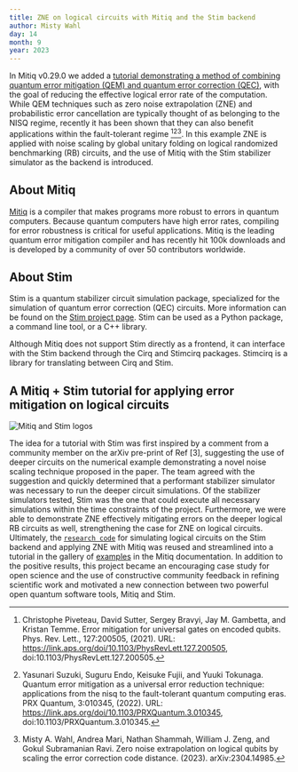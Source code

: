 ```yaml
---
title: ZNE on logical circuits with Mitiq and the Stim backend 
author: Misty Wahl
day: 14
month: 9
year: 2023
---
```



In Mitiq v0.29.0 we added a [tutorial demonstrating a method of combining quantum error mitigation (QEM) and quantum error correction (QEC)](https://mitiq.readthedocs.io/en/stable/examples/zne_logical_rb_cirq_stim.html), with the goal of reducing the effective logical error rate of the computation.
While QEM techniques such as zero noise extrapolation (ZNE) and probabilistic error cancellation are typically thought of as belonging to the NISQ regime, recently it has been shown that they can also benefit applications within the fault-tolerant regime [^1][^2][^3].
In this example ZNE is applied with noise scaling by global unitary folding on logical randomized benchmarking (RB) circuits, and the use of Mitiq with the Stim stabilizer simulator as the backend is introduced.

## About Mitiq
[Mitiq](https://mitiq.readthedocs.io/en/latest/) is a compiler that makes programs more robust to errors in quantum computers.
Because quantum computers have high error rates, compiling for error robustness is critical for useful applications.
Mitiq is the leading quantum error mitigation compiler and has recently hit 100k downloads and is developed by a community of over 50 contributors worldwide.

## About Stim
Stim is a quantum stabilizer circuit simulation package, specialized for the simulation of quantum error correction (QEC) circuits.
More information can be found on the [Stim project page](https://github.com/quantumlib/Stim). Stim can be used as a Python package, a command line tool, or a C++ library.

Although Mitiq does not support Stim directly as a frontend, it can interface with the Stim backend through the Cirq and Stimcirq packages. Stimcirq is a library for translating between Cirq and Stim.

## A Mitiq + Stim tutorial for applying error mitigation on logical circuits

![Mitiq and Stim logos](/images/mitiq_stim_logo.png)

The idea for a tutorial with Stim was first inspired by a comment from a community member on the arXiv pre-print of Ref [3], suggesting the use of deeper circuits on the numerical example demonstrating a novel noise scaling technique proposed in the paper. 
The team agreed with the suggestion and quickly determined that a performant stabilizer simulator was necessary to run the deeper circuit simulations.
Of the stabilizer simulators tested, Stim was the one that could execute all necessary simulations within the time constraints of the project.
Furthermore, we were able to demonstrate ZNE effectively mitigating errors on the deeper logical RB circuits as well, strengthening the case for ZNE on logical circuits.
Ultimately, the [`research code`](https://github.com/unitaryfund/research/tree/main/ds_zne) for simulating logical circuits on the Stim backend and applying ZNE with Mitiq was reused and streamlined into a tutorial in the gallery of [examples](https://mitiq.readthedocs.io/en/stable/examples/examples.html) in the Mitiq documentation.
In addition to the positive results, this project became an encouraging case study for open science and the use of constructive community feedback in refining scientific work and motivated a new connection between two powerful open quantum software tools, Mitiq and Stim.

 [^1]: Christophe Piveteau, David Sutter, Sergey Bravyi, Jay M. Gambetta, and Kristan Temme. Error mitigation for universal gates on encoded qubits. Phys. Rev. Lett., 127:200505, (2021). URL: https://link.aps.org/doi/10.1103/PhysRevLett.127.200505, doi:10.1103/PhysRevLett.127.200505.

 [^2]: Yasunari Suzuki, Suguru Endo, Keisuke Fujii, and Yuuki Tokunaga. Quantum error mitigation as a universal error reduction technique: applications from the nisq to the fault-tolerant quantum computing eras. PRX Quantum, 3:010345, (2022). URL: https://link.aps.org/doi/10.1103/PRXQuantum.3.010345, doi:10.1103/PRXQuantum.3.010345.

 [^3]: Misty A. Wahl, Andrea Mari, Nathan Shammah, William J. Zeng, and Gokul Subramanian Ravi. Zero noise extrapolation on logical qubits by scaling the error correction code distance. (2023). arXiv:2304.14985.